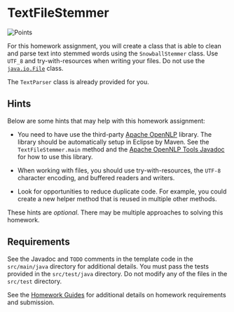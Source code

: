 TextFileStemmer
=================================================

![Points](../../blob/badges/points.svg)

For this homework assignment, you will create a class that is able to clean and parse text into stemmed words using the `SnowballStemmer` class. Use `UTF_8` and try-with-resources when writing your files. Do not use the [`java.io.File`](https://www.cs.usfca.edu/~cs272/javadoc/api/java.base/java/io/File.html) class.

The `TextParser` class is already provided for you.

## Hints ##

Below are some hints that may help with this homework assignment:

  - You need to have use the third-party [Apache OpenNLP](http://opennlp.apache.org/) library. The library should be automatically setup in Eclipse by Maven. See the `TextFileStemmer.main` method and the [Apache OpenNLP Tools Javadoc](https://opennlp.apache.org/docs/1.9.3/apidocs/opennlp-tools/index.html) for how to use this library.

  - When working with files, you should use try-with-resources, the `UTF-8` character encoding, and buffered readers and writers.

  - Look for opportunities to reduce duplicate code. For example, you could create a new helper method that is reused in multiple other methods.

These hints are *optional*. There may be multiple approaches to solving this homework.

## Requirements ##

See the Javadoc and `TODO` comments in the template code in the `src/main/java` directory for additional details. You must pass the tests provided in the `src/test/java` directory. Do not modify any of the files in the `src/test` directory.

See the [Homework Guides](https://usf-cs272-spring2022.github.io/guides/homework/) for additional details on homework requirements and submission.

